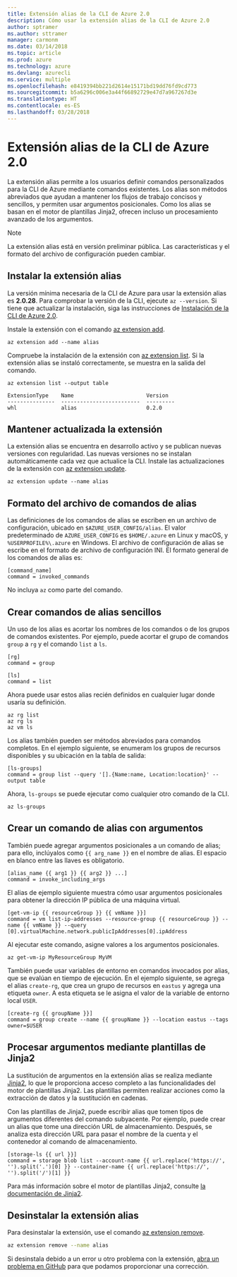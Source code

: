 ```yaml
---
title: Extensión alias de la CLI de Azure 2.0
description: Cómo usar la extensión alias de la CLI de Azure 2.0
author: sptramer
ms.author: sttramer
manager: carmonm
ms.date: 03/14/2018
ms.topic: article
ms.prod: azure
ms.technology: azure
ms.devlang: azurecli
ms.service: multiple
ms.openlocfilehash: e8419394bb221d2614e15171bd19dd76fd9cd773
ms.sourcegitcommit: b5a6296c006e3a44f66892729e47d7a967267d3e
ms.translationtype: HT
ms.contentlocale: es-ES
ms.lasthandoff: 03/28/2018
---
```

# <a name="the-azure-cli-20-alias-extension"></a>Extensión alias de la CLI de Azure 2.0

La extensión alias permite a los usuarios definir comandos personalizados para la CLI de Azure mediante comandos existentes. Los alias son métodos abreviados que ayudan a mantener los flujos de trabajo concisos y sencillos, y permiten usar argumentos posicionales. Como los alias se basan en el motor de plantillas Jinja2, ofrecen incluso un procesamiento avanzado de los argumentos.

> [!NOTE]
> La extensión alias está en versión preliminar pública. Las características y el formato del archivo de configuración pueden cambiar.

## <a name="install-the-alias-extension"></a>Instalar la extensión alias

La versión mínima necesaria de la CLI de Azure para usar la extensión alias es **2.0.28**. Para comprobar la versión de la CLI, ejecute `az --version`. Si tiene que actualizar la instalación, siga las instrucciones de [Instalación de la CLI de Azure 2.0](./install-azure-cli.md).

Instale la extensión con el comando [az extension add](/cli/azure/extension#az-extension-add).

```azurecli
az extension add --name alias
```

Compruebe la instalación de la extensión con [az extension list](/cli/azure/extension#az-extension-list). Si la extensión alias se instaló correctamente, se muestra en la salida del comando.

```azurecli
az extension list --output table
```

```output
ExtensionType    Name                       Version
---------------  -------------------------  ---------
whl              alias                      0.2.0
```

## <a name="keep-the-extension-up-to-date"></a>Mantener actualizada la extensión

La extensión alias se encuentra en desarrollo activo y se publican nuevas versiones con regularidad. Las nuevas versiones no se instalan automáticamente cada vez que actualice la CLI. Instale las actualizaciones de la extensión con [az extension update](/cli/azure/extension#az-extension-update).

```azurecli
az extension update --name alias
```

## <a name="alias-commands-file-format"></a>Formato del archivo de comandos de alias

Las definiciones de los comandos de alias se escriben en un archivo de configuración, ubicado en `$AZURE_USER_CONFIG/alias`. El valor predeterminado de `AZURE_USER_CONFIG` es `$HOME/.azure` en Linux y macOS, y `%USERPROFILE%\.azure` en Windows. El archivo de configuración de alias se escribe en el formato de archivo de configuración INI. El formato general de los comandos de alias es:

```
[command_name]
command = invoked_commands
```

No incluya `az` como parte del comando.

## <a name="create-simple-alias-commands"></a>Crear comandos de alias sencillos

Un uso de los alias es acortar los nombres de los comandos o de los grupos de comandos existentes. Por ejemplo, puede acortar el grupo de comandos `group` a `rg` y el comando `list` a `ls`.

```
[rg]
command = group

[ls]
command = list
```

Ahora puede usar estos alias recién definidos en cualquier lugar donde usaría su definición.

```azurecli
az rg list
az rg ls
az vm ls
```

Los alias también pueden ser métodos abreviados para comandos completos. En el ejemplo siguiente, se enumeram los grupos de recursos disponibles y su ubicación en la tabla de salida:

```
[ls-groups]
command = group list --query '[].{Name:name, Location:location}' --output table
```

Ahora, `ls-groups` se puede ejecutar como cualquier otro comando de la CLI.

```azurecli
az ls-groups
```

## <a name="create-an-alias-command-with-arguments"></a>Crear un comando de alias con argumentos

También puede agregar argumentos posicionales a un comando de alias; para ello, inclúyalos como `{{ arg_name }}` en el nombre de alias. El espacio en blanco entre las llaves es obligatorio.

```
[alias_name {{ arg1 }} {{ arg2 }} ...]
command = invoke_including_args
```

El alias de ejemplo siguiente muestra cómo usar argumentos posicionales para obtener la dirección IP pública de una máquina virtual.

```
[get-vm-ip {{ resourceGroup }} {{ vmName }}]
command = vm list-ip-addresses --resource-group {{ resourceGroup }} --name {{ vmName }} --query [0].virtualMachine.network.publicIpAddresses[0].ipAddress
```

Al ejecutar este comando, asigne valores a los argumentos posicionales.

```azruecli
az get-vm-ip MyResourceGroup MyVM
```

También puede usar variables de entorno en comandos invocados por alias, que se evalúan en tiempo de ejecución. En el ejemplo siguiente, se agrega el alias `create-rg`, que crea un grupo de recursos en `eastus` y agrega una etiqueta `owner`. A esta etiqueta se le asigna el valor de la variable de entorno local `USER`.

```
[create-rg {{ groupName }}]
command = group create --name {{ groupName }} --location eastus --tags owner=$USER
```

## <a name="process-arguments-using-jinja2-templates"></a>Procesar argumentos mediante plantillas de Jinja2

La sustitución de argumentos en la extensión alias se realiza mediante [Jinja2](http://jinja.pocoo.org/docs/2.10/), lo que le proporciona acceso completo a las funcionalidades del motor de plantillas Jinja2. Las plantillas permiten realizar acciones como la extracción de datos y la sustitución en cadenas.

Con las plantillas de Jinja2, puede escribir alias que tomen tipos de argumentos diferentes del comando subyacente. Por ejemplo, puede crear un alias que tome una dirección URL de almacenamiento. Después, se analiza esta dirección URL para pasar el nombre de la cuenta y el contenedor al comando de almacenamiento.

```
[storage-ls {{ url }}]
command = storage blob list --account-name {{ url.replace('https://', '').split('.')[0] }} --container-name {{ url.replace('https://', '').split('/')[1] }}
```

Para más información sobre el motor de plantillas Jinja2, consulte [la documentación de Jinja2](http://jinja.pocoo.org/docs/2.10/templates/).

## <a name="uninstall-the-alias-extension"></a>Desinstalar la extensión alias

Para desinstalar la extensión, use el comando [az extension remove](/cli/azure/extension#az-extension-remove).

```bash
az extension remove --name alias
```

Si desinstala debido a un error u otro problema con la extensión, [abra un problema en GitHub](https://github.com/Azure/azure-cli-extensions/issues) para que podamos proporcionar una corrección.
